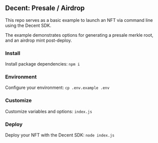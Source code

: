 ## Decent: Presale / Airdrop

This repo serves as a basic example to launch an NFT via command line using the Decent SDK.

The example demonstrates options for generating a presale merkle root, and an airdrop mint post-deploy.

### Install

Install package dependencies: `npm i`

### Environment

Configure your environment:  `cp .env.example .env` 

### Customize

Customize variables and options: `index.js`

### Deploy

Deploy your NFT with the Decent SDK: `node index.js`